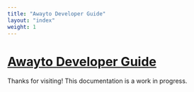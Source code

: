 ```yaml
---
title: "Awayto Developer Guide"
layout: "index"
weight: 1
---
```


# [Awayto Developer Guide](#awayto-developer-guide)

Thanks for visiting! This documentation is a work in progress.